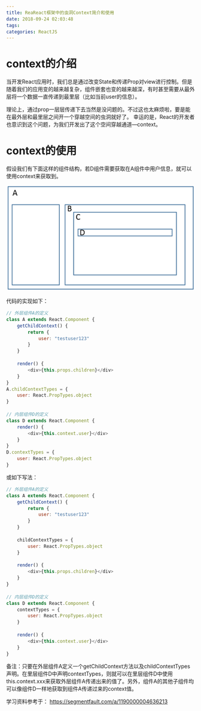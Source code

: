 ```yaml
---
title: ReaReact框架中的虫洞Context简介和使用
date: 2018-09-24 02:03:48
tags:
categories: ReactJS
---
```


# context的介绍

当开发React应用时，我们总是通过改变State和传递Prop对view进行控制。但是随着我们的应用变的越来越复杂，组件嵌套也变的越来越深，有时甚至需要从最外层将一个数据一直传递到最里层（比如当前user的信息）。 

理论上，通过prop一层层传递下去当然是没问题的。不过这也太麻烦啦，要是能在最外层和最里层之间开一个穿越空间的虫洞就好了。 幸运的是，React的开发者也意识到这个问题，为我们开发出了这个空间穿越通道—context。

# context的使用

假设我们有下面这样的组件结构，若D组件需要获取在A组件中用户信息，就可以使用context来获取到。

![](/images/react_context_1_1.png)

代码的实现如下：

```javascript
// 外层组件A的定义
class A extends React.Component {
    getChildContext() {
        return {
            user: "testuser123"
        }
    }

    render() {
        <div>{this.props.children}</div>
    }
}
A.childContextTypes = {
    user: React.PropTypes.object
}

// 内层组件D的定义
class D extends React.Component {
    render() {
        <div>{this.context.user}</div>
    }
}
D.contextTypes = {
    user: React.PropTypes.object
}
```

或如下写法：

```javascript
// 外层组件A的定义
class A extends React.Component {
    getChildContext() {
        return {
            user: "testuser123"
        }
    }

    childContextTypes = {
        user: React.PropTypes.object
    }

    render() {
        <div>{this.props.children}</div>
    }
}

// 内层组件D的定义
class D extends React.Component {
    contextTypes = {
        user: React.PropTypes.object
    }

    render() {
        <div>{this.context.user}</div>
    }
}
```

备注：只要在外层组件A定义一个getChildContext方法以及childContextTypes声明。在里层组件D中声明contextTypes，则就可以在里层组件D中使用this.context.xxx来获取外层组件A传递出来的值了。另外，组件A的其他子组件均可以像组件D一样地获取到组件A传递过来的context值。

学习资料参考于：
https://segmentfault.com/a/1190000004636213